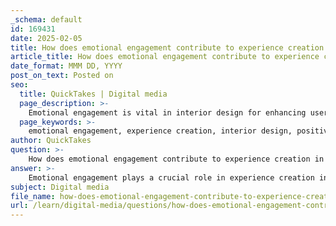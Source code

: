 ```yaml
---
_schema: default
id: 169431
date: 2025-02-05
title: How does emotional engagement contribute to experience creation in interior design?
article_title: How does emotional engagement contribute to experience creation in interior design?
date_format: MMM DD, YYYY
post_on_text: Posted on
seo:
  title: QuickTakes | Digital media
  page_description: >-
    Emotional engagement is vital in interior design for enhancing user experience, creating positive atmospheres, fostering community interaction, and ensuring memorable environments.
  page_keywords: >-
    emotional engagement, experience creation, interior design, positive atmosphere, community engagement, layered spatial composition, playful colors, user experience, design elements, customer satisfaction
author: QuickTakes
question: >-
    How does emotional engagement contribute to experience creation in interior design?
answer: >-
    Emotional engagement plays a crucial role in experience creation in interior design by influencing how individuals perceive and interact with a space. Here are several ways in which emotional engagement contributes to this process:\n\n1. **Creating Positive Atmospheres**: Interior design can evoke specific emotions through the use of color, texture, and layout. For instance, the Sugamo Shinkin Bank's design aims to break down the traditional, intimidating image of banks by fostering a relaxed and inviting atmosphere. This emotional design approach encourages customers to feel more comfortable and engaged, transforming their experience from a transactional one to a more enjoyable visit.\n\n2. **Layered Spatial Composition**: The incorporation of multiple layers in design, such as exterior decks and interior open areas, enhances spatial experiences. This layered approach allows visitors to navigate through interconnected environments, which can evoke curiosity and a sense of exploration. Such emotional engagement with the space can lead to a more memorable experience.\n\n3. **Community Engagement**: By designing spaces that encourage social interaction and community involvement, interior designers can create environments where people feel a sense of belonging. The Sugamo Shinkin Bank's design merges indoor and outdoor spaces, inviting customers to spend time in the area, thus transforming the bank into a community hub. This sense of community fosters emotional connections among users.\n\n4. **Playfulness and Joy**: The use of bright and playful colors can significantly enhance emotional engagement. Spaces designed with vibrant color palettes can evoke feelings of joy and excitement, encouraging users to explore and interact with their surroundings. This is particularly effective in public spaces where engagement and social interaction are desired outcomes.\n\n5. **Visual Continuity and Ambiguity**: The integration of ambiguous spaces that blur the lines between interior and exterior design can create a seamless experience. For example, colorful elements that extend from the outside to the inside can enhance the emotional connection users feel with the space, making it feel more cohesive and inviting.\n\n6. **User Experience**: The emotional responses elicited by design elements directly impact user experience. A well-designed space that considers emotional engagement can lead to increased satisfaction and a desire to return. This is particularly important in environments like banks, where customer experience is paramount.\n\nIn summary, emotional engagement in interior design is essential for creating meaningful experiences. By focusing on elements that evoke positive emotions, encourage social interaction, and foster a sense of community, designers can significantly enhance the overall experience of a space, making it more enjoyable and memorable for users.
subject: Digital media
file_name: how-does-emotional-engagement-contribute-to-experience-creation-in-interior-design.md
url: /learn/digital-media/questions/how-does-emotional-engagement-contribute-to-experience-creation-in-interior-design
---
```


&nbsp;